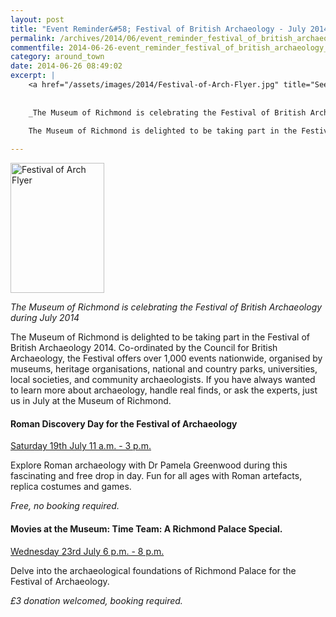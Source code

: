 ```yaml
---
layout: post
title: "Event Reminder&#58; Festival of British Archaeology - July 2014"
permalink: /archives/2014/06/event_reminder_festival_of_british_archaeology_jul.html
commentfile: 2014-06-26-event_reminder_festival_of_british_archaeology_jul
category: around_town
date: 2014-06-26 08:49:02
excerpt: |
    <a href="/assets/images/2014/Festival-of-Arch-Flyer.jpg" title="See larger version of - Festival of Arch Flyer"><img src="/assets/images/2014/Festival-of-Arch-Flyer_thumb.jpg" width="150" height="208" alt="Festival of Arch Flyer" class="photo right" /></a>
    
    
    _The Museum of Richmond is celebrating the Festival of British Archaeology during July 2014_
    
    The Museum of Richmond is delighted to be taking part in the Festival of British Archaeology 2014. Co-ordinated by the Council for British Archaeology, the Festival offers over 1,000 events nationwide, organised by museums, heritage organisations, national and country parks, universities, local societies, and community archaeologists. If you have always wanted to learn more about archaeology, handle real finds, or ask the experts, just us in July at the Museum of Richmond.

---
```


<a href="/assets/images/2014/Festival-of-Arch-Flyer.jpg" title="See larger version of - Festival of Arch Flyer"><img src="/assets/images/2014/Festival-of-Arch-Flyer_thumb.jpg" width="150" height="208" alt="Festival of Arch Flyer" class="photo right" /></a>

*The Museum of Richmond is celebrating the Festival of British Archaeology during July 2014*

The Museum of Richmond is delighted to be taking part in the Festival of British Archaeology 2014. Co-ordinated by the Council for British Archaeology, the Festival offers over 1,000 events nationwide, organised by museums, heritage organisations, national and country parks, universities, local societies, and community archaeologists. If you have always wanted to learn more about archaeology, handle real finds, or ask the experts, just us in July at the Museum of Richmond.

#### Roman Discovery Day for the Festival of Archaeology

[Saturday 19th July 11 a.m. - 3 p.m.](/event/event/200705144509)

Explore Roman archaeology with Dr Pamela Greenwood during this fascinating and free drop in day. Fun for all ages with Roman artefacts, replica costumes and games.

*Free, no booking required.*

#### Movies at the Museum: Time Team: A Richmond Palace Special.

[Wednesday 23rd July 6 p.m. - 8 p.m.](/event/event/200705144510)

Delve into the archaeological foundations of Richmond Palace for the Festival of Archaeology.

*£3 donation welcomed, booking required.*
